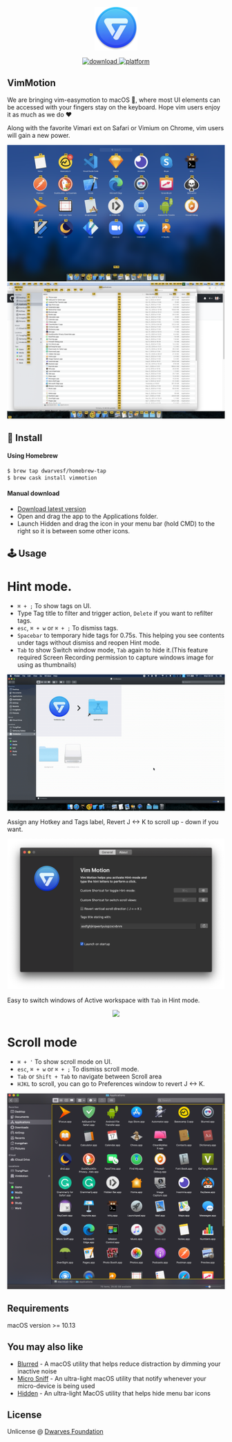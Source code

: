 <p align="center">
	<img width="100" src="img/Icon.png">
</p>
<p align="center">
<a href="https://github.com/dwarvesf/VimMotionApp/releases/latest">
 		<img src="https://img.shields.io/badge/download-latest-brightgreen.svg" alt="download">
	<a href="https://img.shields.io/badge/platform-macOS-lightgrey.svg">
 		<img src="https://img.shields.io/badge/platform-macOS-lightgrey.svg" alt="platform">
	</a>
</p>

## VimMotion

We are bringing vim-easymotion to macOS , where most UI elements can be accessed with your fingers stay on the keyboard. Hope vim users enjoy it as much as we do ♥️

Along with the favorite Vimari ext on Safari or Vimium on Chrome, vim users will gain a new power.

<p align="center">
	<img src="img/screenshot.png">
	<img src="img/screenshot2.png">
</p>


## 🚀 Install

#### Using Homebrew

```Shell
$ brew tap dwarvesf/homebrew-tap
$ brew cask install vimmotion
```

#### Manual download

- [Download latest version](https://github.com/dwarvesf/VimMotionApp/releases/latest)
- Open and drag the app to the Applications folder.
- Launch Hidden and drag the icon in your menu bar (hold CMD) to the right so it is between some other icons.

## 🕹 Usage
# Hint mode.

* `⌘ + ;` To show tags on UI.
* Type Tag title to filter and trigger action, `Delete` if you want to refilter tags.
* `esc`, `⌘ + w` or  `⌘ + ;` To dismiss tags.
* `Spacebar` to temporary hide tags for 0.75s. This helping you see contents under tags without dismiss and reopen Hint mode. 
* `Tab` to show Switch window mode, `Tab` again to hide it.(This feature required Screen Recording permission to capture windows image for using as thumbnails)
<p align="center">
	<img src="img/tutorial.gif">
</p>

Assign any Hotkey and Tags label, Revert J <-> K to scroll up - down if you want. 
<p align="center">
	<img src="img/preferences.png">
</p>

Easy to switch windows of Active workspace with `Tab` in Hint mode.
<p align="center">
	<img src="img/switch.png">
</p>

# Scroll mode
* `⌘ + '` To show scroll mode on UI.
* `esc`, `⌘ + w` or  `⌘ + ;` To dismiss scroll mode.
* `Tab` or `Shift + Tab` to navigate between Scroll area
* `HJKL` to scroll, you can go to Preferences window to revert J <-> K.
<p align="center">
	<img src="img/feature_scroll.png">
</p>

## Requirements
macOS version >= 10.13

## You may also like
- [Blurred](https://github.com/dwarvesf/Blurred) - A macOS utility that helps reduce distraction by dimming your inactive noise
- [Micro Sniff](https://github.com/dwarvesf/micro-sniff) - An ultra-light macOS utility that notify whenever your micro-device is being used
- [Hidden](https://github.com/dwarvesf/hidden) - An ultra-light MacOS utility that helps hide menu bar icons

## License

Unlicense @ [Dwarves Foundation](https://github.com/dwarvesf)

